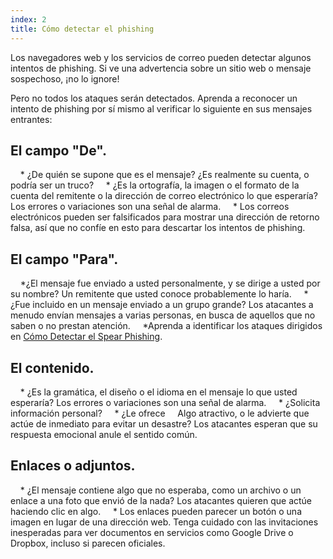 ```yaml
---
index: 2
title: Cómo detectar el phishing
---
```

Los navegadores web y los servicios de correo pueden detectar algunos intentos de phishing. Si ve una advertencia sobre un sitio web o mensaje sospechoso, ¡no lo ignore!

Pero no todos los ataques serán detectados. Aprenda a reconocer un intento de phishing por sí mismo al verificar lo siguiente en sus mensajes entrantes:

## El campo "De".

    * ¿De quién se supone que es el mensaje? ¿Es realmente su cuenta, o podría ser un truco?
    * ¿Es la ortografía, la imagen o el formato de la cuenta del remitente o la dirección de correo electrónico lo que esperaría? Los errores o variaciones son una señal de alarma.
    * Los correos electrónicos pueden ser falsificados para mostrar una dirección de retorno falsa, así que no confíe en esto para descartar los intentos de phishing.

## El campo "Para".

    *¿El mensaje fue enviado a usted personalmente, y se dirige a usted por su nombre? Un remitente que usted conoce probablemente lo haría.
    * ¿Fue incluido en un mensaje enviado a un grupo grande? Los atacantes a menudo envían mensajes a varias personas, en busca de aquellos que no saben o no prestan atención.
    *Aprenda a identificar los ataques dirigidos en [Cómo Detectar el Spear Phishing](umbrella//lesson/phishing/how-to-spot-spear-phishing).

## El contenido.

    * ¿Es la gramática, el diseño o el idioma en el mensaje lo que usted esperaría? Los errores o variaciones son una señal de alarma.
    * ¿Solicita información personal?
    * ¿Le ofrece
    Algo atractivo, o le advierte que actúe de inmediato para evitar un desastre? Los atacantes esperan que su respuesta emocional anule el sentido común.

## Enlaces o adjuntos.
    * ¿El mensaje contiene algo que no esperaba, como un archivo o un enlace a una foto que envió de la nada? Los atacantes quieren que actúe haciendo clic en algo.
    * Los enlaces pueden parecer un botón o una imagen en lugar de una dirección web. Tenga cuidado con las invitaciones inesperadas para ver documentos en servicios como Google Drive o Dropbox, incluso si parecen oficiales.
